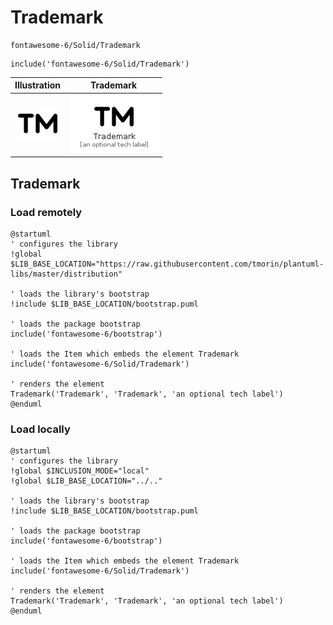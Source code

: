 # Trademark


```text
fontawesome-6/Solid/Trademark
```

```text
include('fontawesome-6/Solid/Trademark')
```



| Illustration | Trademark |
| :---: | :---: |
| ![illustration for Illustration](../../fontawesome-6/Solid/Trademark.png) | ![illustration for Trademark](../../fontawesome-6/Solid/Trademark.Local.png) |




## Trademark

### Load remotely
```plantuml
@startuml
' configures the library
!global $LIB_BASE_LOCATION="https://raw.githubusercontent.com/tmorin/plantuml-libs/master/distribution"

' loads the library's bootstrap
!include $LIB_BASE_LOCATION/bootstrap.puml

' loads the package bootstrap
include('fontawesome-6/bootstrap')

' loads the Item which embeds the element Trademark
include('fontawesome-6/Solid/Trademark')

' renders the element
Trademark('Trademark', 'Trademark', 'an optional tech label')
@enduml
```

### Load locally
```plantuml
@startuml
' configures the library
!global $INCLUSION_MODE="local"
!global $LIB_BASE_LOCATION="../.."

' loads the library's bootstrap
!include $LIB_BASE_LOCATION/bootstrap.puml

' loads the package bootstrap
include('fontawesome-6/bootstrap')

' loads the Item which embeds the element Trademark
include('fontawesome-6/Solid/Trademark')

' renders the element
Trademark('Trademark', 'Trademark', 'an optional tech label')
@enduml
```

